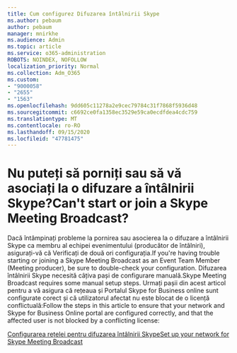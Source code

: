 ```yaml
---
title: Cum configurez Difuzarea întâlnirii Skype
ms.author: pebaum
author: pebaum
manager: mnirkhe
ms.audience: Admin
ms.topic: article
ms.service: o365-administration
ROBOTS: NOINDEX, NOFOLLOW
localization_priority: Normal
ms.collection: Adm_O365
ms.custom:
- "9000058"
- "2655"
- "1563"
ms.openlocfilehash: 9dd605c11278a2e9cec79784c31f7868f5936d48
ms.sourcegitcommit: c6692ce0fa1358ec3529e59ca0ecdfdea4cdc759
ms.translationtype: MT
ms.contentlocale: ro-RO
ms.lasthandoff: 09/15/2020
ms.locfileid: "47781475"
---
```

# <a name="cant-start-or-join-a-skype-meeting-broadcast"></a><span data-ttu-id="63238-102">Nu puteți să porniți sau să vă asociați la o difuzare a întâlnirii Skype?</span><span class="sxs-lookup"><span data-stu-id="63238-102">Can't start or join a Skype Meeting Broadcast?</span></span>

<span data-ttu-id="63238-103">Dacă întâmpinați probleme la pornirea sau asocierea la o difuzare a întâlnirii Skype ca membru al echipei evenimentului (producător de întâlniri), asigurați-vă că Verificați de două ori configurația.</span><span class="sxs-lookup"><span data-stu-id="63238-103">If you're having trouble starting or joining a Skype Meeting Broadcast as an Event Team Member (Meeting producer), be sure to double-check your configuration.</span></span> <span data-ttu-id="63238-104">Difuzarea întâlnirii Skype necesită câțiva pași de configurare manuală.</span><span class="sxs-lookup"><span data-stu-id="63238-104">Skype Meeting Broadcast requires some manual setup steps.</span></span> <span data-ttu-id="63238-105">Urmați pașii din acest articol pentru a vă asigura că rețeaua și Portalul Skype for Business online sunt configurate corect și că utilizatorul afectat nu este blocat de o licență conflictuală:</span><span class="sxs-lookup"><span data-stu-id="63238-105">Follow the steps in this article to ensure that your network and Skype for Business Online portal are configured correctly, and that the affected user is not blocked by a conflicting license:</span></span>

[<span data-ttu-id="63238-106">Configurarea rețelei pentru difuzarea întâlnirii Skype</span><span class="sxs-lookup"><span data-stu-id="63238-106">Set up your network for Skype Meeting Broadcast</span></span>](https://docs.microsoft.com/SkypeForBusiness/set-up-your-network-for-skype-meeting-broadcast/set-up-your-network-for-skype-meeting-broadcast)